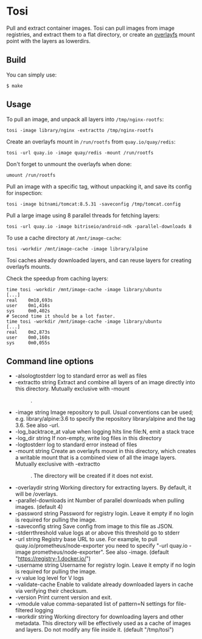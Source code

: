 # Tosi

Pull and extract container images. Tosi can pull images from image registries, and extract them to a flat directory, or create an [overlayfs](https://www.kernel.org/doc/Documentation/filesystems/overlayfs.txt) mount point with the layers as lowerdirs.

## Build

You can simply use:

    $ make

## Usage

To pull an image, and unpack all layers into `/tmp/nginx-rootfs`:

    tosi -image library/nginx -extractto /tmp/nginx-rootfs

Create an overlayfs mount in `/run/rootfs` from `quay.io/quay/redis`:

    tosi -url quay.io -image quay/redis -mount /run/rootfs

Don't forget to unmount the overlayfs when done:

    umount /run/rootfs

Pull an image with a specific tag, without unpacking it, and save its config for inspection:

    tosi -image bitnami/tomcat:8.5.31 -saveconfig /tmp/tomcat.config

Pull a large image using 8 parallel threads for fetching layers:

    tosi -url quay.io -image bitriseio/android-ndk -parallel-downloads 8

To use a cache directory at `/mnt/image-cache`:

    tosi -workdir /mnt/image-cache -image library/alpine

Tosi caches already downloaded layers, and can reuse layers for creating overlayfs mounts.

Check the speedup from caching layers:

    time tosi -workdir /mnt/image-cache -image library/ubuntu
    [...]
    real    0m10,693s
    user    0m1,416s
    sys     0m0,402s
    # Second time it should be a lot faster.
    time tosi -workdir /mnt/image-cache -image library/ubuntu
    [...]
    real    0m2,873s
    user    0m0,160s
    sys     0m0,055s

## Command line options

 * -alsologtostderr
        log to standard error as well as files
 * -extractto string
        Extract and combine all layers of an image directly into this directory. Mutually exclusive with -mount <dir>.
 * -image string
        Image repository to pull. Usual conventions can be used; e.g. library/alpine:3.6 to specify the repository library/alpine and the tag 3.6. See also -url.
 * -log_backtrace_at value
        when logging hits line file:N, emit a stack trace
 * -log_dir string
        If non-empty, write log files in this directory
 * -logtostderr
        log to standard error instead of files
 * -mount string
        Create an overlayfs mount in this directory, which creates a writable mount that is a combined view of all the image layers. Mutually exclusive with -extractto <dir>. The directory will be created if it does not exist.
 * -overlaydir string
        Working directory for extracting layers. By default, it will be <workdir>/overlays.
 * -parallel-downloads int
        Number of parallel downloads when pulling images. (default 4)
 * -password string
        Password for registry login. Leave it empty if no login is required for pulling the image.
 * -saveconfig string
        Save config from image to this file as JSON.
 * -stderrthreshold value
        logs at or above this threshold go to stderr
 * -url string
        Registry base URL to use. For example, to pull quay.io/prometheus/node-exporter you need to specify "-url quay.io -image prometheus/node-exporter". See also -image. (default "https://registry-1.docker.io/")
 * -username string
        Username for registry login. Leave it empty if no login is required for pulling the image.
 * -v value
        log level for V logs
 * -validate-cache
        Enable to validate already downloaded layers in cache via verifying their checksum.
 * -version
        Print current version and exit.
 * -vmodule value
        comma-separated list of pattern=N settings for file-filtered logging
 * -workdir string
        Working directory for downloading layers and other metadata. This directory will be effectively used as a cache of images and layers. Do not modify any file inside it. (default "/tmp/tosi")
